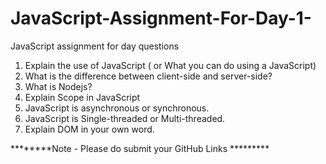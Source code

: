 # JavaScript-Assignment-For-Day-1-
JavaScript assignment for day questions


1. Explain the use of JavaScript ( or What you can do using a JavaScript)
2. What is the difference between client-side and server-side?
3. What is Nodejs?
4. Explain Scope in JavaScript
5. JavaScript is asynchronous or synchronous.
6. JavaScript is Single-threaded or Multi-threaded.
7. Explain DOM in your own word.


********Note - Please do submit your GitHub Links *********
